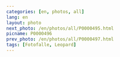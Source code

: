 ```yaml
---
categories: [en, photos, all]
lang: en
layout: photo
next_photo: /en/photos/all/P0000495.html
picname: P0000496
prev_photo: /en/photos/all/P0000497.html
tags: [Fotofalle, Leopard]
---
```

